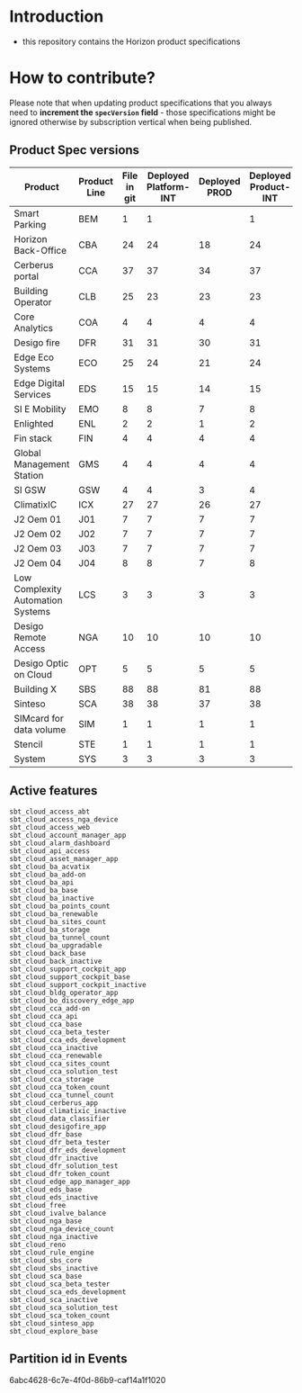 # Introduction

- this repository contains the Horizon product specifications

# How to contribute?

Please note that when updating product specifications that you always need to **increment the `specVersion` field** -
those specifications might be ignored otherwise by subscription vertical when being published.

## Product Spec versions

| Product                           | Product Line | File in git | Deployed Platform-INT | Deployed PROD | Deployed Product-INT |
| --------------------------------- | ------------ | ----------- | --------------------- | ------------- | -------------------- |
| Smart Parking                     | BEM          | 1           | 1                     |               | 1                    |
| Horizon Back-Office               | CBA          | 24          | 24                    | 18            | 24                   |
| Cerberus portal                   | CCA          | 37          | 37                    | 34            | 37                   |
| Building Operator                 | CLB          | 25          | 23                    | 23            | 23                   |
| Core Analytics                    | COA          | 4           | 4                     | 4             | 4                    |
| Desigo fire                       | DFR          | 31          | 31                    | 30            | 31                   |
| Edge Eco Systems                  | ECO          | 25          | 24                    | 21            | 24                   |
| Edge Digital Services             | EDS          | 15          | 15                    | 14            | 15                   |
| SI E Mobility                     | EMO          | 8           | 8                     | 7             | 8                    |
| Enlighted                         | ENL          | 2           | 2                     | 1             | 2                    |
| Fin stack                         | FIN          | 4           | 4                     | 4             | 4                    |
| Global Management Station         | GMS          | 4           | 4                     | 4             | 4                    |
| SI GSW                            | GSW          | 4           | 4                     | 3             | 4                    |
| ClimatixIC                        | ICX          | 27          | 27                    | 26            | 27                   |
| J2 Oem 01                         | J01          | 7           | 7                     | 7             | 7                    |
| J2 Oem 02                         | J02          | 7           | 7                     | 7             | 7                    |
| J2 Oem 03                         | J03          | 7           | 7                     | 7             | 7                    |
| J2 Oem 04                         | J04          | 8           | 8                     | 7             | 8                    |
| Low Complexity Automation Systems | LCS          | 3           | 3                     | 3             | 3                    |
| Desigo Remote Access              | NGA          | 10          | 10                    | 10            | 10                   |
| Desigo Optic on Cloud             | OPT          | 5           | 5                     | 5             | 5                    |
| Building X                        | SBS          | 88          | 88                    | 81            | 88                   |
| Sinteso                           | SCA          | 38          | 38                    | 37            | 38                   |
| SIMcard for data volume           | SIM          | 1           | 1                     | 1             | 1                    |
| Stencil                           | STE          | 1           | 1                     | 1             | 1                    |
| System                            | SYS          | 3           | 3                     | 3             | 3                    |

## Active features

```
sbt_cloud_access_abt
sbt_cloud_access_nga_device
sbt_cloud_access_web
sbt_cloud_account_manager_app
sbt_cloud_alarm_dashboard
sbt_cloud_api_access
sbt_cloud_asset_manager_app
sbt_cloud_ba_acvatix
sbt_cloud_ba_add-on
sbt_cloud_ba_api
sbt_cloud_ba_base
sbt_cloud_ba_inactive
sbt_cloud_ba_points_count
sbt_cloud_ba_renewable
sbt_cloud_ba_sites_count
sbt_cloud_ba_storage
sbt_cloud_ba_tunnel_count
sbt_cloud_ba_upgradable
sbt_cloud_back_base
sbt_cloud_back_inactive
sbt_cloud_support_cockpit_app
sbt_cloud_support_cockpit_base
sbt_cloud_support_cockpit_inactive
sbt_cloud_bldg_operator_app
sbt_cloud_bo_discovery_edge_app
sbt_cloud_cca_add-on
sbt_cloud_cca_api
sbt_cloud_cca_base
sbt_cloud_cca_beta_tester
sbt_cloud_cca_eds_development
sbt_cloud_cca_inactive
sbt_cloud_cca_renewable
sbt_cloud_cca_sites_count
sbt_cloud_cca_solution_test
sbt_cloud_cca_storage
sbt_cloud_cca_token_count
sbt_cloud_cca_tunnel_count
sbt_cloud_cerberus_app
sbt_cloud_climatixic_inactive
sbt_cloud_data_classifier
sbt_cloud_desigofire_app
sbt_cloud_dfr_base
sbt_cloud_dfr_beta_tester
sbt_cloud_dfr_eds_development
sbt_cloud_dfr_inactive
sbt_cloud_dfr_solution_test
sbt_cloud_dfr_token_count
sbt_cloud_edge_app_manager_app
sbt_cloud_eds_base
sbt_cloud_eds_inactive
sbt_cloud_free
sbt_cloud_ivalve_balance
sbt_cloud_nga_base
sbt_cloud_nga_device_count
sbt_cloud_nga_inactive
sbt_cloud_reno
sbt_cloud_rule_engine
sbt_cloud_sbs_core
sbt_cloud_sbs_inactive
sbt_cloud_sca_base
sbt_cloud_sca_beta_tester
sbt_cloud_sca_eds_development
sbt_cloud_sca_inactive
sbt_cloud_sca_solution_test
sbt_cloud_sca_token_count
sbt_cloud_sinteso_app
sbt_cloud_explore_base
```

## Partition id in Events

6abc4628-6c7e-4f0d-86b9-caf14a1f1020
